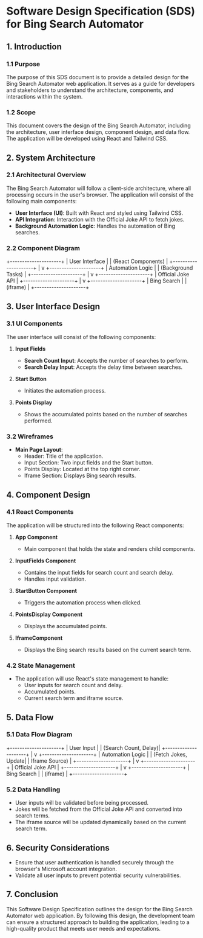# Software Design Specification (SDS) for Bing Search Automator

## 1. Introduction

### 1.1 Purpose

The purpose of this SDS document is to provide a detailed design for the Bing Search Automator web application. It serves as a guide for developers and stakeholders to understand the architecture, components, and interactions within the system.

### 1.2 Scope

This document covers the design of the Bing Search Automator, including the architecture, user interface design, component design, and data flow. The application will be developed using React and Tailwind CSS.

## 2. System Architecture

### 2.1 Architectural Overview

The Bing Search Automator will follow a client-side architecture, where all processing occurs in the user's browser. The application will consist of the following main components:

- **User Interface (UI)**: Built with React and styled using Tailwind CSS.
- **API Integration**: Interaction with the Official Joke API to fetch jokes.
- **Background Automation Logic**: Handles the automation of Bing searches.

### 2.2 Component Diagram

+---------------------+
| User Interface |
| (React Components) |
+---------------------+
|
v
+---------------------+
| Automation Logic |
| (Background Tasks) |
+---------------------+
|
v
+---------------------+
| Official Joke API |
+---------------------+
|
v
+---------------------+
| Bing Search |
| (iframe) |
+---------------------+

## 3. User Interface Design

### 3.1 UI Components

The user interface will consist of the following components:

1. **Input Fields**

   - **Search Count Input**: Accepts the number of searches to perform.
   - **Search Delay Input**: Accepts the delay time between searches.

2. **Start Button**

   - Initiates the automation process.

3. **Points Display**
   - Shows the accumulated points based on the number of searches performed.

### 3.2 Wireframes

- **Main Page Layout**:
  - Header: Title of the application.
  - Input Section: Two input fields and the Start button.
  - Points Display: Located at the top right corner.
  - Iframe Section: Displays Bing search results.

## 4. Component Design

### 4.1 React Components

The application will be structured into the following React components:

1. **App Component**

   - Main component that holds the state and renders child components.

2. **InputFields Component**

   - Contains the input fields for search count and search delay.
   - Handles input validation.

3. **StartButton Component**

   - Triggers the automation process when clicked.

4. **PointsDisplay Component**

   - Displays the accumulated points.

5. **IframeComponent**
   - Displays the Bing search results based on the current search term.

### 4.2 State Management

- The application will use React's state management to handle:
  - User inputs for search count and delay.
  - Accumulated points.
  - Current search term and iframe source.

## 5. Data Flow

### 5.1 Data Flow Diagram

+---------------------+
| User Input |
| (Search Count, Delay)|
+---------------------+
|
v
+---------------------+
| Automation Logic |
| (Fetch Jokes, Update|
| Iframe Source) |
+---------------------+
|
v
+---------------------+
| Official Joke API |
+---------------------+
|
v
+---------------------+
| Bing Search |
| (iframe) |
+---------------------+

### 5.2 Data Handling

- User inputs will be validated before being processed.
- Jokes will be fetched from the Official Joke API and converted into search terms.
- The iframe source will be updated dynamically based on the current search term.

## 6. Security Considerations

- Ensure that user authentication is handled securely through the browser's Microsoft account integration.
- Validate all user inputs to prevent potential security vulnerabilities.

## 7. Conclusion

This Software Design Specification outlines the design for the Bing Search Automator web application. By following this design, the development team can ensure a structured approach to building the application, leading to a high-quality product that meets user needs and expectations.
